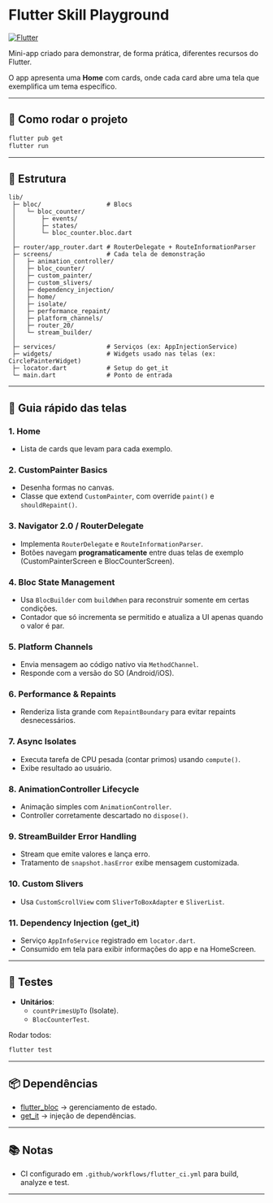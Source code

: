 # Flutter Skill Playground

[![Flutter](https://img.shields.io/badge/Flutter-3.32-blue?logo=flutter)](https://flutter.dev)

Mini-app criado para demonstrar, de forma prática, diferentes recursos do Flutter.

O app apresenta uma **Home** com cards, onde cada card abre uma tela que exemplifica um tema específico.

---

## 🚀 Como rodar o projeto
```bash
flutter pub get
flutter run
```

---

## 📂 Estrutura
```
lib/
 ├─ bloc/                  # Blocs
 │   └─ bloc_counter/
 │       ├─ events/
 │       ├─ states/
 │       └─ bloc_counter.bloc.dart
 │    
 ├─ router/app_router.dart # RouterDelegate + RouteInformationParser
 ├─ screens/               # Cada tela de demonstração
 │   ├─ animation_controller/
 │   ├─ bloc_counter/
 │   ├─ custom_painter/
 │   ├─ custom_slivers/
 │   ├─ dependency_injection/
 │   ├─ home/ 
 │   ├─ isolate/
 │   ├─ performance_repaint/
 │   ├─ platform_channels/
 │   ├─ router_20/
 │   └─ stream_builder/
 │
 ├─ services/              # Serviços (ex: AppInjectionService)
 ├─ widgets/               # Widgets usado nas telas (ex: CirclePainterWidget)
 ├─ locator.dart           # Setup do get_it
 └─ main.dart              # Ponto de entrada
```

---

## 📝 Guia rápido das telas

### 1. Home
- Lista de cards que levam para cada exemplo.

### 2. CustomPainter Basics
- Desenha formas no canvas.
- Classe que extend `CustomPainter`, com override `paint()` e `shouldRepaint()`.

### 3. Navigator 2.0 / RouterDelegate
- Implementa `RouterDelegate` e `RouteInformationParser`.
- Botões navegam **programaticamente** entre duas telas de exemplo (CustomPainterScreen e BlocCounterScreen).

### 4. Bloc State Management
- Usa `BlocBuilder` com `buildWhen` para reconstruir somente em certas condições.
- Contador que só incrementa se permitido e atualiza a UI apenas quando o valor é par.

### 5. Platform Channels
- Envia mensagem ao código nativo via `MethodChannel`.
- Responde com a versão do SO (Android/iOS).

### 6. Performance & Repaints
- Renderiza lista grande com `RepaintBoundary` para evitar repaints desnecessários.

### 7. Async Isolates
- Executa tarefa de CPU pesada (contar primos) usando `compute()`.
- Exibe resultado ao usuário.

### 8. AnimationController Lifecycle
- Animação simples com `AnimationController`.
- Controller corretamente descartado no `dispose()`.

### 9. StreamBuilder Error Handling
- Stream que emite valores e lança erro.
- Tratamento de `snapshot.hasError` exibe mensagem customizada.

### 10. Custom Slivers
- Usa `CustomScrollView` com `SliverToBoxAdapter` e `SliverList`.

### 11. Dependency Injection (get_it)
- Serviço `AppInfoService` registrado em `locator.dart`.
- Consumido em tela para exibir informações do app e na HomeScreen.

---

## 🧪 Testes
- **Unitários**:  
  - `countPrimesUpTo` (Isolate).  
  - `BlocCounterTest`.

Rodar todos:
```bash
flutter test
```

---

## 📦 Dependências
- [flutter_bloc](https://pub.dev/packages/flutter_bloc) → gerenciamento de estado.  
- [get_it](https://pub.dev/packages/get_it) → injeção de dependências.
---

## 📚 Notas
- CI configurado em `.github/workflows/flutter_ci.yml` para build, analyze e test.

---
